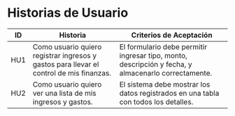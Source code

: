 # Historias de Usuario

| ID  | Historia | Criterios de Aceptación |
|-----|----------|-------------------------|
| HU1 | Como usuario quiero registrar ingresos y gastos para llevar el control de mis finanzas. | El formulario debe permitir ingresar tipo, monto, descripción y fecha, y almacenarlo correctamente. |
| HU2 | Como usuario quiero ver una lista de mis ingresos y gastos. | El sistema debe mostrar los datos registrados en una tabla con todos los detalles. |
